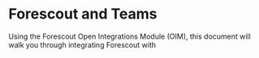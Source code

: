 # Forescout and Teams
Using the Forescout Open Integrations Module (OIM), this document will walk you through integrating Forescout with